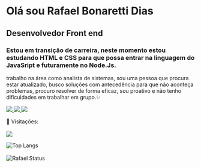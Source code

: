 <h1> Olá sou Rafael Bonaretti Dias </h1>
<h2> Desenvolvedor Front end</h2>

<h3>Estou  em  transição de carreira, neste momento estou estudando HTML e CSS para que possa entrar na linguagem do JavaSript e futuramente no Node.Js.</h3>
<p>trabalho na área como analista de sistemas, sou uma pessoa que procura estar atualizado, busco soluções com antecedência para que não aconteça problemas, procuro resolver de forma eficaz, sou proativo e não tenho dificuldades em trabalhar em grupo.✨</p>


<a href="mailto:rafadiaspdc@gmail.com" rel="nofollow"><img src="https://img.shields.io/badge/Gmail-D14836?style=for-the-badge&logo=gmail&logoColor=white"/> </a> 
<a href="https://wa.me/5519999095060" rel="nofollow"><img src="https://img.shields.io/badge/WhatsApp-25D366?style=for-the-badge&logo=whatsapp&logoColor=white" /> </a>
<a href="https://www.linkedin.com/in/rafael-dias-pcd" target="_blank"><img src="https://img.shields.io/badge/LinkedIn-0077B5?style=for-the-badge&logo=linkedin&logoColor=white"/> </a>

:eyes: Visitações: <br><br>
![](https://komarev.com/ghpvc/?username=rafaelpdc)

![Top Langs](https://github-readme-stats.vercel.app/api/top-langs/?username=rafaelpdc&langs_icons=true&theme=transparent) <br> <br>
![Rafael Status](https://github-readme-stats.vercel.app/api?username=rafaelpdc&show_icons=true&theme=transparent) 





<!---
rafaelpdc/rafaelpdc is a ✨ special ✨ repository because its `README.md` (this file) appears on your GitHub profile.
You can click the Preview link to take a look at your changes.
--->
